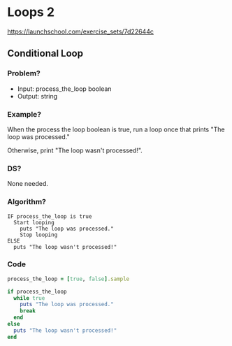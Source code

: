 # Loops 2 
https://launchschool.com/exercise_sets/7d22644c

## Conditional Loop

### Problem?
- Input: process_the_loop boolean
- Output: string


### Example?

When the process the loop boolean is true, run a loop once that prints "The loop was processed." 

Otherwise, print "The loop wasn't processed!". 

### DS? 

None needed.

### Algorithm?

```
IF process_the_loop is true
  Start looping
    puts "The loop was processed." 
    Stop looping
ELSE
  puts "The loop wasn't processed!"

```

### Code

```ruby
process_the_loop = [true, false].sample

if process_the_loop
  while true
    puts "The loop was processed."
    break
  end
else
  puts "The loop wasn't processed!"
end

```